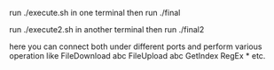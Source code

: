 run ./execute.sh in one terminal 
then run ./final

run ./execute2.sh in another terminal
then run ./final2

here you can connect both under different ports and perform various operation like 
FileDownload abc
FileUpload abc
GetIndex RegEx *
etc.
